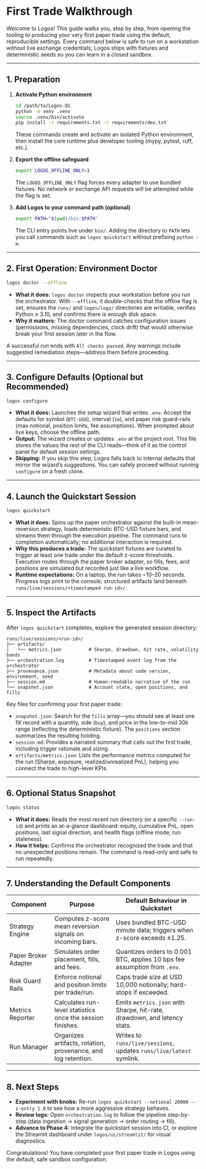# First Trade Walkthrough

Welcome to Logos! This guide walks you, step by step, from opening the tooling to producing your very first paper trade using the default, reproducible settings. Every command below is safe to run on a workstation without live exchange credentials; Logos ships with fixtures and deterministic seeds so you can learn in a closed sandbox.

---

## 1. Preparation

1. **Activate Python environment**  
   ```bash
   cd /path/to/Logos-Q1
   python -m venv .venv
   source .venv/bin/activate
   pip install -r requirements.txt -r requirements/dev.txt
   ```
   These commands create and activate an isolated Python environment, then install the core runtime plus developer tooling (mypy, pytest, ruff, etc.).

2. **Export the offline safeguard**  
   ```bash
   export LOGOS_OFFLINE_ONLY=1
   ```
   The `LOGOS_OFFLINE_ONLY` flag forces every adapter to use bundled fixtures. No network or exchange API requests will be attempted while the flag is set.

3. **Add Logos to your command path (optional)**  
   ```bash
   export PATH="$(pwd)/bin:$PATH"
   ```
   The CLI entry points live under `bin/`. Adding the directory to `PATH` lets you call commands such as `logos quickstart` without prefixing `python -m`.

---

## 2. First Operation: Environment Doctor

```bash
logos doctor --offline
```

- **What it does:** `logos doctor` inspects your workstation before you run the orchestrator. With `--offline`, it double-checks that the offline flag is set, ensures the `runs/` and `logos/logs/` directories are writable, verifies Python ≥ 3.10, and confirms there is enough disk space.
- **Why it matters:** The doctor command catches configuration issues (permissions, missing dependencies, clock drift) that would otherwise break your first session later in the flow.

A successful run ends with `All checks passed`. Any warnings include suggested remediation steps—address them before proceeding.

---

## 3. Configure Defaults (Optional but Recommended)

```bash
logos configure
```

- **What it does:** Launches the setup wizard that writes `.env`. Accept the defaults for symbol (`BTC-USD`), interval (`1m`), and paper risk guard-rails (max notional, position limits, fee assumptions). When prompted about live keys, choose the offline path.
- **Output:** The wizard creates or updates `.env` at the project root. This file stores the values the rest of the CLI reads—think of it as the control panel for default session settings.
- **Skipping:** If you skip this step, Logos falls back to internal defaults that mirror the wizard’s suggestions. You can safely proceed without running `configure` on a fresh clone.

---

## 4. Launch the Quickstart Session

```bash
logos quickstart
```

- **What it does:** Spins up the paper orchestrator against the built-in mean-reversion strategy, loads deterministic BTC-USD fixture bars, and streams them through the execution pipeline. The command runs to completion automatically; no additional interaction is required.
- **Why this produces a trade:** The quickstart fixtures are curated to trigger at least one trade under the default z-score thresholds. Execution routes through the paper broker adapter, so fills, fees, and positions are simulated but recorded just like a live workflow.
- **Runtime expectations:** On a laptop, the run takes ~10–20 seconds. Progress logs print to the console; structured artifacts land beneath `runs/live/sessions/<timestamped-run-id>/`.

---

## 5. Inspect the Artifacts

After `logos quickstart` completes, explore the generated session directory:

```
runs/live/sessions/<run-id>/
├── artifacts/
│   └── metrics.json          # Sharpe, drawdown, hit rate, volatility bands
├── orchestration.log         # Timestamped event log from the orchestrator
├── provenance.json           # Metadata about code version, environment, seed
├── session.md                # Human-readable narrative of the run
└── snapshot.json             # Account state, open positions, and fills
```

Key files for confirming your first paper trade:

- `snapshot.json`: Search for the `fills` array—you should see at least one fill record with a quantity, side (`buy`), and price in the low-to-mid 30k range (reflecting the deterministic fixture). The `positions` section summarizes the resulting holding.
- `session.md`: Provides a narrated summary that calls out the first trade, including trigger rationale and sizing.
- `artifacts/metrics.json`: Lists the performance metrics computed for the run (Sharpe, exposure, realized/unrealized PnL), helping you connect the trade to high-level KPIs.

---

## 6. Optional Status Snapshot

```bash
logos status
```

- **What it does:** Reads the most recent run directory (or a specific `--run-id`) and prints an at-a-glance dashboard: equity, cumulative PnL, open positions, last signal direction, and health flags (offline mode, run staleness).
- **How it helps:** Confirms the orchestrator recognized the trade and that no unexpected positions remain. The command is read-only and safe to run repeatedly.

---

## 7. Understanding the Default Components

| Component | Purpose | Default Behaviour in Quickstart |
|-----------|---------|---------------------------------|
| Strategy Engine | Computes z-score mean reversion signals on incoming bars. | Uses bundled BTC-USD minute data; triggers when z-score exceeds ±1.25. |
| Paper Broker Adapter | Simulates order placement, fills, and fees. | Quantizes orders to 0.001 BTC, applies 10 bps fee assumption from `.env`. |
| Risk Guard Rails | Enforce notional and position limits per trade/run. | Caps trade size at USD 10,000 notionally; hard-stops if exceeded. |
| Metrics Reporter | Calculates run-level statistics once the session finishes. | Emits `metrics.json` with Sharpe, hit-rate, drawdown, and latency stats. |
| Run Manager | Organizes artifacts, rotation, provenance, and log retention. | Writes to `runs/live/sessions`, updates `runs/live/latest` symlink. |

---

## 8. Next Steps

- **Experiment with knobs:** Re-run `logos quickstart --notional 20000 --z-entry 1.0` to see how a more aggressive strategy behaves.
- **Review logs:** Open `orchestration.log` to follow the pipeline step-by-step (data ingestion → signal generation → order routing → fill).
- **Advance to Phase 4:** Integrate the quickstart session into CI, or explore the Streamlit dashboard under `logos/ui/streamlit/` for visual diagnostics.

Congratulations! You have completed your first paper trade in Logos using the default, safe sandbox configuration.